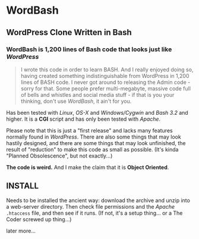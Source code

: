 # WordBash
## WordPress Clone Written in Bash

### WordBash is 1,200 lines of Bash code that looks just like *WordPress*

>I wrote this code in order to learn BASH. And I really enjoyed doing so, 
>having created something indistinguishable from WordPress in 1,200 lines
>of BASH code. I never got around to releasing the Admin code - sorry for 
>that. Some people prefer multi-megabyte, massive code full of bells and 
>whistles and social media stuff - if that is you your thinking, don't use 
>*WordBash*, it ain't for you.

Has been tested with *Linux*, *OS-X* and *Windows/Cygwin* and *Bash 3.2* and 
higher. It is a **CGI** script and has only been tested with *Apache*.

Please note that this is just a "first release" and lacks many features 
normally found in *WordPress*. There are also some things that may look hastily 
designed, and there are some things that may look unfinished, the result of 
"reduction" to make this code as small as possible. (It's kinda "Planned 
Obsolescence", but not exactly...)

**The code is weird.** And I make the claim that it is **Object Oriented**.

## INSTALL

Needs to be installed the ancient way: download the archive and unzip into a 
web-server directory. Then check file permissions and the *Apache* `.htaccess` 
file, and then see if it runs. (If not, it's a setup thing... or a The Coder 
screwed up thing...)

later more...